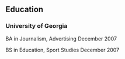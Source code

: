 ## Education

### University of Georgia

BA in Journalism, Advertising
<span class="sub-head">December 2007</span>

BS in Education, Sport Studies
<span class="sub-head">December 2007</span>

